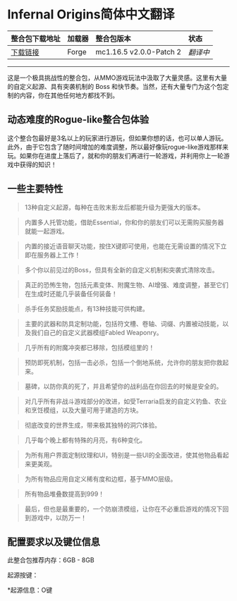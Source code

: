 # Infernal Origins简体中文翻译

整合包下载地址|加载器|整合包版本|状态
:-|:-|:-|:-
[下载链接](https://www.curseforge.com/minecraft/modpacks/infernal-rpg)|Forge|mc1.16.5 v2.0.0-Patch 2|*翻译中*|

---
这是一个极具挑战性的整合包，从MMO游戏玩法中汲取了大量灵感。这里有大量的自定义起源、具有突袭机制的 Boss 和快节奏。当然，还有大量专门为这个包定制的内容，你在其他任何地方都找不到。

## 动态难度的Rogue-like整合包体验
这个整合包最好是3名以上的玩家进行游玩，但如果你想的话，也可以单人游玩。此外，由于它包含了随时间增加的难度调整，所以最好像玩rogue-like游戏那样来玩。如果你在进度上落后了，就和你的朋友们再进行一轮游戏，并利用你上一轮游戏中获得的知识！

## 一些主要特性
>13种自定义起源，每种在击败末影龙后都能升级为更强大的版本。

>内置多人托管功能，借助Essential，你和你的朋友们可以无需购买服务器就能一起游戏。

>内置的接近语音聊天功能，按住X键即可使用，也能在无需设置的情况下立即在服务器上工作！

>多个你以前见过的Boss，但具有全新的自定义机制和突袭式清除攻击。

>真正的恐怖生物，包括元素变体、附魔生物、AI增强、难度调整，甚至它们在生成时还能几乎装备任何装备！

>杀手任务奖励技能点，有13种技能可供构建。

>主要的武器和防具定制功能，包括符文槽、卷轴、词缀、内置被动技能，以及我们自己的自定义武器模组Fabled Weaponry。

>几乎所有的附魔冲突都已移除，包括模组里的！

>预防即死机制，包括一击必杀，包括一个倒地系统，允许你的朋友把你救起来。

>墓碑，以防你真的死了，并且希望你的战利品在你回去的时候是安全的。

>对几乎所有非战斗游戏部分的改进，如受Terraria启发的自定义钓鱼、农业和烹饪模组，以及大量可用于建造的方块。

>彻底改变的世界生成，带来极其独特的洞穴体验。

>几乎每个晚上都有特殊的月亮，有6种变化。

>为所有用户界面定制纹理和UI，特别是一些UI的全面改进，使其他物品看起来更美观。

>为所有物品应用自定义稀有度和边框，基于MMO层级。

>所有物品堆叠数提高到999！

>最后，但也是最重要的，一个防崩溃模组，让你在不必重启游戏的情况下回到游戏中，以防万一！

## 配置要求以及键位信息
此整合包推荐内存：6GB - 8GB

起源按键：

*起源信息：O键

